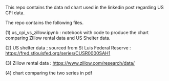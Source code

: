 This repo contains the data nd chart used in the linkedin post regarding US CPI data.

The repo contains the following files.


(1) us_cpi_vs_zillow.ipynb  :  notebook with code to produce the chart comparing ZIllow rental data and US Shelter data.

(2) US shelter data  ; sourced from St Luis Federal Reserve : https://fred.stlouisfed.org/series/CUSR0000SAH1

(3) Zillow rental data : https://www.zillow.com/research/data/

(4) chart comparing the two series in pdf
